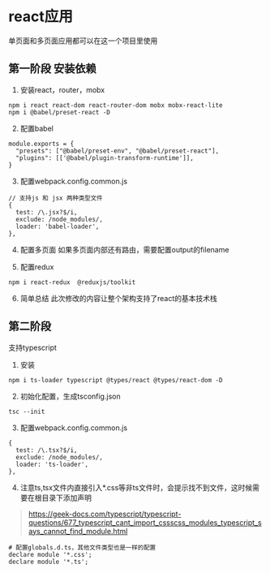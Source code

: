 # react应用
单页面和多页面应用都可以在这一个项目里使用

## 第一阶段 安装依赖
1. 安装react，router，mobx
```
npm i react react-dom react-router-dom mobx mobx-react-lite
npm i @babel/preset-react -D
```
2. 配置babel
```
module.exports = {
  "presets": ["@babel/preset-env", "@babel/preset-react"],
  "plugins": [['@babel/plugin-transform-runtime']],
}
```
3. 配置webpack.config.common.js
```
// 支持js 和 jsx 两种类型文件
{
  test: /\.jsx?$/i,
  exclude: /node_modules/,
  loader: 'babel-loader',
},
```
4. 配置多页面
如果多页面内部还有路由，需要配置output的filename

5. 配置redux
```
npm i react-redux  @reduxjs/toolkit
```
6. 简单总结
此次修改的内容让整个架构支持了react的基本技术栈

## 第二阶段
支持typescript
1. 安装
```
npm i ts-loader typescript @types/react @types/react-dom -D
```
2. 初始化配置，生成tsconfig.json
```
tsc --init
```
3. 配置webpack.config.common.js
```
{
  test: /\.tsx?$/i,
  exclude: /node_modules/,
  loader: 'ts-loader',
},
```
4. 注意ts,tsx文件内直接引入*.css等非ts文件时，会提示找不到文件，这时候需要在根目录下添加声明
> https://geek-docs.com/typescript/typescript-questions/677_typescript_cant_import_cssscss_modules_typescript_says_cannot_find_module.html
```
# 配置globals.d.ts，其他文件类型也是一样的配置
declare module '*.css';
declare module '*.ts';
```



